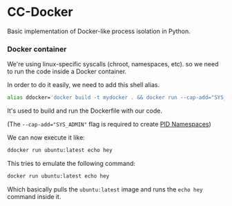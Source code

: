 # CC-Docker

Basic implementation of Docker-like process isolation in Python.

### Docker container

We're using linux-specific syscalls (chroot, namespaces, etc). so we need to run the code inside a Docker container.

In order to do it easily, we need to add this shell alias.

```sh
alias ddocker='docker build -t mydocker . && docker run --cap-add="SYS_ADMIN" mydocker'
```
It's used to build and run the Dockerfile with our code.

(The `--cap-add="SYS_ADMIN"` flag is required to create
[PID Namespaces](https://man7.org/linux/man-pages/man7/pid_namespaces.7.html))

We can now execute it like:

```sh
ddocker run ubuntu:latest echo hey
```

This tries to emulate the following command:

```sh
docker run ubuntu:latest echo hey
```

Which basically pulls the `ubuntu:latest` image and runs the `echo hey` command inside it.
